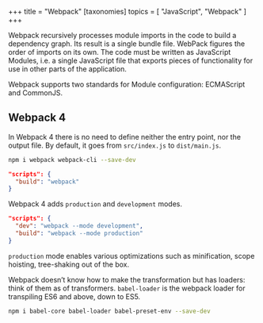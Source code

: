 +++
title = "Webpack"
[taxonomies]
topics = [ "JavaScript", "Webpack" ]
+++

Webpack recursively processes module imports in the code to build a dependency graph. Its result is a single bundle file. WebPack figures the order of imports on its own. The code must be written as JavaScript Modules, i.e.  a single JavaScript file that exports pieces of functionality for use in other parts of the application.

Webpack supports two standards for Module configuration: ECMAScript and CommonJS.

## Webpack 4

In Webpack 4 there is no need to define neither the entry point, nor the output file. By default, it goes from `src/index.js` to `dist/main.js`.

```bash
npm i webpack webpack-cli --save-dev
```

```json
"scripts": {
  "build": "webpack"
}
```

Webpack 4 adds `production` and `development` modes.

```json
"scripts": {
  "dev": "webpack --mode development",
  "build": "webpack --mode production"
}
```

`production` mode enables various optimizations such as minification, scope hoisting, tree-shaking out of the box.

Webpack doesn’t know how to make the transformation but has loaders: think of them as of transformers. `babel-loader` is the webpack loader for transpiling ES6 and above, down to ES5.

```bash
npm i babel-core babel-loader babel-preset-env --save-dev
```


